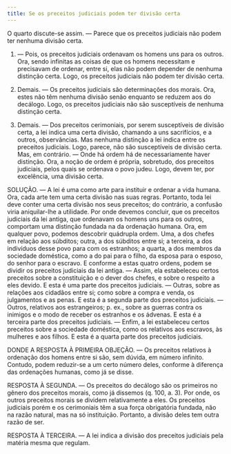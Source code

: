 ```yaml
---
title: Se os preceitos judiciais podem ter divisão certa
---
```


O quarto discute-se assim. — Parece que os preceitos judiciais não podem ter nenhuma divisão certa.  

1. — Pois, os preceitos judiciais ordenavam os homens uns para os outros. Ora, sendo infinitas as coisas de que os homens necessitam e precisavam de ordenar, entre si, elas não podem depender de nenhuma distinção certa. Logo, os preceitos judiciais não podem ter divisão certa.  

2. Demais. — Os preceitos judiciais são determinações dos morais. Ora, estes não têm nenhuma divisão senão enquanto se reduzem aos do decálogo. Logo, os preceitos judiciais não são susceptíveis de nenhuma distinção certa.  

3. Demais. — Dos preceitos cerimoniais, por serem susceptíveis de divisão certa, a lei indica uma certa divisão, chamando a uns sacrifícios, e a outros, observâncias. Mas nenhuma distinção a lei indica entre os preceitos judiciais. Logo, parece, não são susceptíveis de divisão certa.  Mas, em contrário. — Onde há ordem há de necessariamente haver distinção. Ora, a noção de ordem é própria, sobretudo, dos preceitos judiciais, pelos quais se ordenava o povo judeu. Logo, devem ter, por excelência, uma divisão certa.  

SOLUÇÃO. — A lei é uma como arte para instituir e ordenar a vida humana. Ora, cada arte tem uma certa divisão nas suas regras. Portanto, toda lei deve conter uma certa divisão nos seus preceitos; do contrário, a confusão viria aniquilar-lhe a utilidade. Por onde devemos concluir, que os preceitos judiciais da lei antiga, que ordenavam os homens uns para os outros, comportam uma distinção fundada na da ordenação humana. Ora, em qualquer povo, podemos descobrir quádrupla ordem. Uma, a dos chefes em relação aos súbditos; outra, a dos súbditos entre si; a terceira, a dos indivíduos desse povo para com os estranhos; a quarta, a dos membros da sociedade doméstica, como a do pai para o filho, da esposa para o esposo, do senhor para o escravo. E conforme a estas quatro ordens, podem se dividir os preceitos judiciais da lei antiga. — Assim, ela estabeleceu certos preceitos sobre a constituição e o dever dos chefes, e sobre o respeito a eles devido. E esta é uma parte dos preceitos judiciais. — Outras, sobre as relações aos cidadãos entre si; como sobre a compra e venda, os julgamentos e as penas. E esta é a segunda parte dos preceitos judiciais. — Outros, relativos aos estrangeiros; p. ex., sobre as guerras contra os inimigos e o modo de receber os estranhos e os ádvenas. E esta é a terceira parte dos preceitos judiciais. — Enfim, a lei estabeleceu certos preceitos sobre a sociedade doméstica, como os relativos aos escravos, às mulheres e aos filhos. E esta é a quarta parte dos preceitos judiciais.  

DONDE A RESPOSTA À PRIMEIRA OBJEÇÃO. — Os preceitos relativos à ordenação dos homens entre si são, sem dúvida, em número infinito. Contudo, podem reduzir-se a um certo número deles, conforme à diferença das ordenações humanas, como já se disse.  

RESPOSTA À SEGUNDA. — Os preceitos do decálogo são os primeiros no gênero dos preceitos morais, como já dissemos (q. 100, a. 3). Por onde, os outros preceitos morais se dividem relativamente a eles. Os preceitos judiciais porém e os cerimoniais têm a sua força obrigatória fundada, não na razão natural, mas na só instituição. Portanto, a divisão deles tem outra razão de ser.  

RESPOSTA À TERCEIRA. — A lei indica a divisão dos preceitos judiciais pela matéria mesma que regulam.